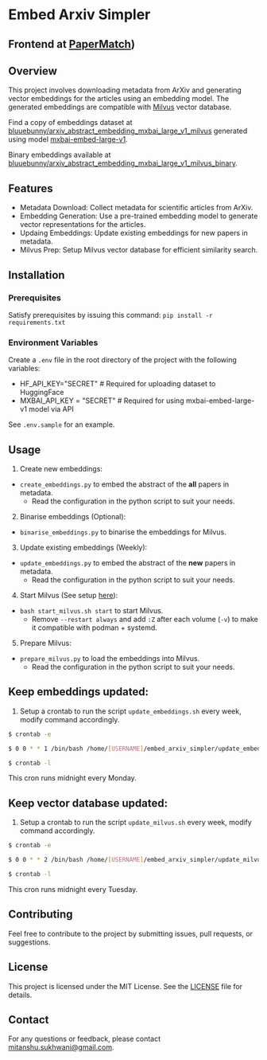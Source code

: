 # Embed Arxiv Simpler
## Frontend at [PaperMatch](https://github.com/mitanshu7/PaperMatch))

## Overview

This project involves downloading metadata from ArXiv and generating vector embeddings for the articles using an embedding model. The generated embeddings are compatible with [Milvus](https://milvus.io/) vector database.

Find a copy of embeddings dataset at [bluuebunny/arxiv_abstract_embedding_mxbai_large_v1_milvus](https://huggingface.co/datasets/bluuebunny/arxiv_abstract_embedding_mxbai_large_v1_milvus) generated using model [mxbai-embed-large-v1](https://www.mixedbread.ai/docs/embeddings/mxbai-embed-large-v1).

Binary embeddings available at [bluuebunny/arxiv_abstract_embedding_mxbai_large_v1_milvus_binary](https://huggingface.co/datasets/bluuebunny/arxiv_abstract_embedding_mxbai_large_v1_milvus_binary).

## Features

- Metadata Download: Collect metadata for scientific articles from ArXiv.
- Embedding Generation: Use a pre-trained embedding model to generate vector representations for the articles.
- Updaing Embeddings: Update existing embeddings for new papers in metadata.
- Milvus Prep: Setup Milvus vector database for efficient similarity search.

## Installation

### Prerequisites

Satisfy prerequisites by issuing this command:
`pip install -r requirements.txt`

### Environment Variables

Create a `.env` file in the root directory of the project with the following variables:

- HF_API_KEY="SECRET" # Required for uploading dataset to HuggingFace
- MXBAI_API_KEY = "SECRET" # Required for using mxbai-embed-large-v1 model via API 

See `.env.sample` for an example.  

## Usage

1. Create new embeddings:
- `create_embeddings.py` to embed the abstract of the **all** papers in metadata.
  - Read the configuration in the python script to suit your needs.

2. Binarise embeddings (Optional):
- `binarise_embeddings.py` to binarise the embeddings for Milvus.

3. Update existing embeddings (Weekly):
- `update_embeddings.py` to embed the abstract of the **new** papers in metadata.
  - Read the configuration in the python script to suit your needs.

4. Start Milvus (See setup [here](https://milvus.io/docs)):
- `bash start_milvus.sh start` to start Milvus. 
  - Remove `--restart always` and add `:Z` after each volume (`-v`) to make it compatible with podman + systemd. 

5. Prepare Milvus:
- `prepare_milvus.py` to load the embeddings into Milvus.
  - Read the configuration in the python script to suit your needs.
   
## Keep embeddings updated:
1. Setup a crontab to run the script `update_embeddings.sh` every week, modify command accordingly.
```bash
$ crontab -e

$ 0 0 * * 1 /bin/bash /home/[USERNAME]/embed_arxiv_simpler/update_embeddings.sh >> /home/[USERNAME]/embed_arxiv_simpler/update_embeddings.log 2>&1

$ crontab -l
```
This cron runs midnight every Monday.

## Keep vector database updated:
1. Setup a crontab to run the script `update_milvus.sh` every week, modify command accordingly.
```bash
$ crontab -e

$ 0 0 * * 2 /bin/bash /home/[USERNAME]/embed_arxiv_simpler/update_milvus.sh >> /home/[USERNAME]/embed_arxiv_simpler/update_milvus.log 2>&1

$ crontab -l
```
This cron runs midnight every Tuesday.

## Contributing
Feel free to contribute to the project by submitting issues, pull requests, or suggestions. 
## License
This project is licensed under the MIT License. See the [LICENSE](LICENSE) file for details.
## Contact
For any questions or feedback, please contact [mitanshu.sukhwani@gmail.com](mailto:mitanshu.sukhwani@gmail.com).